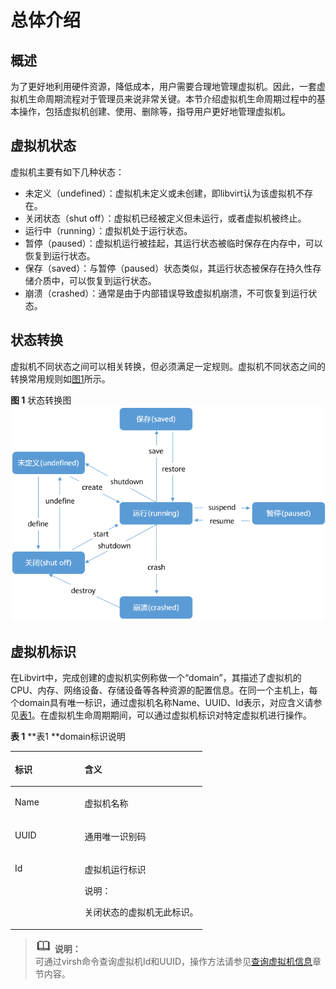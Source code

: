 # 总体介绍<a name="ZH-CN_TOPIC_0183154311"></a>

## 概述<a name="section1126911934317"></a>

为了更好地利用硬件资源，降低成本，用户需要合理地管理虚拟机。因此，一套虚拟机生命周期流程对于管理员来说非常关键。本节介绍虚拟机生命周期过程中的基本操作，包括虚拟机创建、使用、删除等，指导用户更好地管理虚拟机。

## 虚拟机状态<a name="section89959504520"></a>

虚拟机主要有如下几种状态：

-   未定义（undefined）：虚拟机未定义或未创建，即libvirt认为该虚拟机不存在。
-   关闭状态（shut off）：虚拟机已经被定义但未运行，或者虚拟机被终止。
-   运行中（running）：虚拟机处于运行状态。
-   暂停（paused）：虚拟机运行被挂起，其运行状态被临时保存在内存中，可以恢复到运行状态。
-   保存（saved）：与暂停（paused）状态类似，其运行状态被保存在持久性存储介质中，可以恢复到运行状态。
-   崩溃（crashed）：通常是由于内部错误导致虚拟机崩溃，不可恢复到运行状态。

## 状态转换<a name="section157801951173112"></a>

虚拟机不同状态之间可以相关转换，但必须满足一定规则。虚拟机不同状态之间的转换常用规则如[图1](#fig671014583483)所示。

**图 1**  状态转换图<a name="fig671014583483"></a>  
![](figures/状态转换图.png "状态转换图")

## 虚拟机标识<a name="section419610275378"></a>

在Libvirt中，完成创建的虚拟机实例称做一个“domain”，其描述了虚拟机的CPU、内存、网络设备、存储设备等各种资源的配置信息。在同一个主机上，每个domain具有唯一标识，通过虚拟机名称Name、UUID、Id表示，对应含义请参见[表1](#table1155215518272)。在虚拟机生命周期期间，可以通过虚拟机标识对特定虚拟机进行操作。

**表 1** **表1 **domain标识说明

<a name="table1155215518272"></a>
<table><thead align="left"><tr id="row069118552713"><th class="cellrowborder" valign="top" width="36.24%" id="mcps1.2.3.1.1"><p id="p569119542715"><a name="p569119542715"></a><a name="p569119542715"></a>标识</p>
</th>
<th class="cellrowborder" valign="top" width="63.75999999999999%" id="mcps1.2.3.1.2"><p id="p56911454279"><a name="p56911454279"></a><a name="p56911454279"></a>含义</p>
</th>
</tr>
</thead>
<tbody><tr id="row15455612193111"><td class="cellrowborder" valign="top" width="36.24%" headers="mcps1.2.3.1.1 "><p id="p86914516271"><a name="p86914516271"></a><a name="p86914516271"></a>Name</p>
</td>
<td class="cellrowborder" valign="top" width="63.75999999999999%" headers="mcps1.2.3.1.2 "><p id="p869117512713"><a name="p869117512713"></a><a name="p869117512713"></a>虚拟机名称</p>
</td>
</tr>
<tr id="row1410814229309"><td class="cellrowborder" valign="top" width="36.24%" headers="mcps1.2.3.1.1 "><p id="p156914542717"><a name="p156914542717"></a><a name="p156914542717"></a>UUID</p>
</td>
<td class="cellrowborder" valign="top" width="63.75999999999999%" headers="mcps1.2.3.1.2 "><p id="p26915513270"><a name="p26915513270"></a><a name="p26915513270"></a><span>通用唯一识别码</span></p>
</td>
</tr>
<tr id="row369118514274"><td class="cellrowborder" valign="top" width="36.24%" headers="mcps1.2.3.1.1 "><p id="p196217306309"><a name="p196217306309"></a><a name="p196217306309"></a>Id</p>
</td>
<td class="cellrowborder" valign="top" width="63.75999999999999%" headers="mcps1.2.3.1.2 "><p id="p1737215483314"><a name="p1737215483314"></a><a name="p1737215483314"></a>虚拟机运行标识</p>
<div class="note" id="note10347195217311"><a name="note10347195217311"></a><a name="note10347195217311"></a><span class="notetitle"> 说明： </span><div class="notebody"><p id="p86214307309"><a name="p86214307309"></a><a name="p86214307309"></a>关闭状态的虚拟机无此标识。</p>
</div></div>
</td>
</tr>
</tbody>
</table>

>![](public_sys-resources/icon-note.gif) **说明：**   
>可通过virsh命令查询虚拟机Id和UUID，操作方法请参见[查询虚拟机信息](查询虚拟机信息.md)章节内容。  

